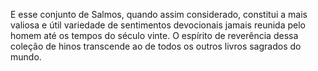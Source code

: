 ﻿E esse conjunto de Salmos, quando assim considerado, constitui a mais valiosa e útil variedade de sentimentos devocionais jamais reunida pelo homem até os tempos do século vinte. O espírito de reverência dessa coleção de hinos transcende ao de todos os outros livros sagrados do mundo.<br /><br />